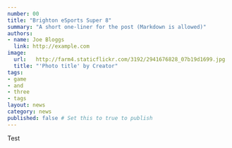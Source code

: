 ```yaml
---
number: 00
title: "Brighton eSports Super 8"
summary: "A short one-liner for the post (Markdown is allowed)"
authors:
- name: Joe Bloggs
  link: http://example.com
image:
  url:   http://farm4.staticflickr.com/3192/2941676828_07b19d1699.jpg
  title: "'Photo title' by Creator"
tags:
- game
- and
- three
- tags
layout: news
category: news
published: false # Set this to true to publish
---
```


Test